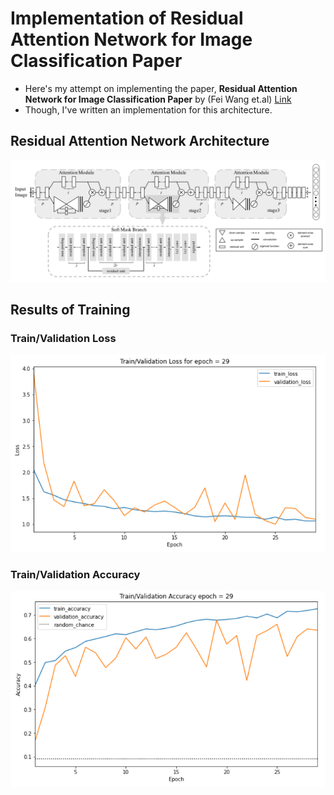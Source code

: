 # Implementation of Residual Attention Network for Image Classification Paper
- Here's my attempt on implementing the paper, **Residual Attention Network for Image Classification Paper** by (Fei Wang et.al) [Link](https://arxiv.org/abs/1704.06904)
- Though, I've written an implementation for this architecture.

## Residual Attention Network Architecture
![Resnet Attention Network Architecture](images/resnet_attn_architecture.png)

## Results of Training

### Train/Validation Loss
![Training Loss](images/train_loss_v3.png)

### Train/Validation Accuracy
![Training Loss](images/train_accuracy_v3.png)